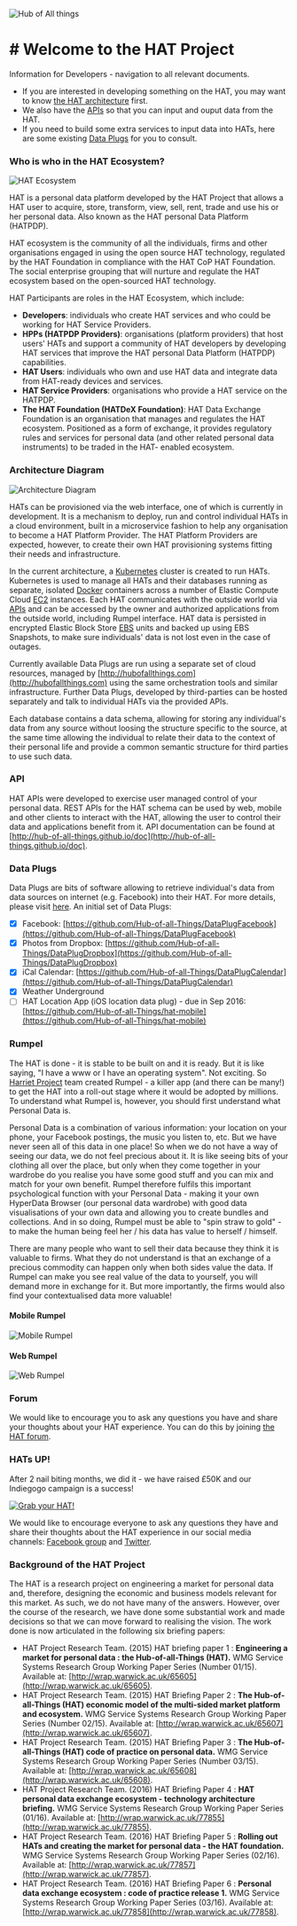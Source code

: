 
![Hub of All things](http://hubofallthings.com/wp-content/uploads/banner21.png)

# # Welcome to the HAT Project

Information for Developers - navigation to all relevant documents.

- If you are interested in developing something on the HAT, you may want to know [the HAT architecture](https://github.com/Hub-of-all-Things/DevInfo#architecture-diagram) first.
- We also have the [APIs](https://github.com/Hub-of-all-Things/DevInfo#api) so that you can input and ouput data from the HAT.
- If you need to build some extra services to input data into HATs, here are some existing [Data Plugs](https://github.com/Hub-of-all-Things/DevInfo#data-plugs) for you to consult.

### Who is who in the HAT Ecosystem?

![HAT Ecosystem](https://github.com/Hub-of-all-Things/DevInfo/blob/master/figures/HATeco.png)

HAT is a personal data platform developed by the HAT Project that allows a HAT user to acquire, store, transform, view, sell, rent, trade and use his or her personal data. Also known as the HAT personal Data Platform (HATPDP).

HAT ecosystem is the community of all the individuals, firms and other organisations engaged in using the open source HAT technology, regulated by the HAT Foundation in compliance with the HAT CoP HAT Foundation. The social enterprise grouping that will nurture and regulate the HAT ecosystem based on the open-sourced HAT technology.

HAT Participants are roles in the HAT Ecosystem, which include:
- **Developers**: individuals who create HAT services and who could be working for HAT Service Providers.
- **HPPs (HATPDP Providers)**: organisations (platform providers) that host users' HATs and support a community of HAT developers by developing HAT services that improve the HAT personal Data Platform (HATPDP) capabilities.
- **HAT Users**: individuals who own and use HAT data and integrate data from HAT-ready devices and services.
- **HAT Service Providers**: organisations who provide a HAT service on the HATPDP.
- **The HAT Foundation (HATDeX Foundation)**: HAT Data Exchange Foundation is an organisation that manages and regulates the HAT ecosystem. Positioned as a form of exchange, it provides regulatory rules and services for personal data (and other related personal data instruments) to be traded in the HAT- enabled ecosystem.

### Architecture Diagram
 
![Architecture Diagram](https://github.com/Hub-of-all-Things/DevInfo/blob/master/figures/hatarch.png)

HATs can be provisioned via the web interface, one of which is currently in development. It is a mechanism to deploy, run and control individual HATs in a cloud environment, built in a microservice fashion to help any organisation to become a HAT Platform Provider. The HAT Platform Providers are expected, however, to create their own HAT provisioning systems fitting their needs and infrastructure.

In the current architecture, a [Kubernetes](http://k8s.io) cluster is created to run HATs. Kubernetes is used to manage all HATs and their databases running as separate, isolated [Docker](https://docker.com) containers across a number of Elastic Compute Cloud [EC2](https://aws.amazon.com/ec2) instances. Each HAT communicates with the outside world via [APIs](https://en.wikipedia.org/wiki/Application_programming_interface) and can be accessed by the owner and authorized applications from the outside world, including Rumpel interface. HAT data is persisted in encrypted Elastic Block Store [EBS](https://aws.amazon.com/ebs) units and backed up using EBS Snapshots, to make sure individuals' data is not lost even in the case of outages.

Currently available Data Plugs are run using a separate set of cloud resources, managed by [http://hubofallthings.com](http://hubofallthings.com) using the same orchestration tools and similar infrastructure. Further Data Plugs, developed by third-parties can be hosted separately and talk to individual HATs via the provided APIs.

Each database contains a data schema, allowing for storing any individual's data from any source without loosing the structure specific to the source, at the same time allowing the individual to relate their data to the context of their personal life and provide a common semantic structure for third parties to use such data.

### <a name="api"></a>API

HAT APIs were developed to exercise user managed control of your personal data. REST APIs for the HAT schema can be used by web, mobile and other clients to interact with the HAT, allowing the user to control their data and applications benefit from it. API documentation can be found at [http://hub-of-all-things.github.io/doc](http://hub-of-all-things.github.io/doc). 

### Data Plugs 

Data Plugs are bits of software allowing to retrieve individual's data from data sources on internet (e.g. Facebook) into their HAT. For more details, please visit [here](http://forum.hatdex.org/t/what-are-the-hat-data-plugs). An initial set of Data Plugs:

- [x] Facebook: [https://github.com/Hub-of-all-Things/DataPlugFacebook](https://github.com/Hub-of-all-Things/DataPlugFacebook) 
- [x] Photos from Dropbox: [https://github.com/Hub-of-all-Things/DataPlugDropbox](https://github.com/Hub-of-all-Things/DataPlugDropbox) 
- [x] iCal Calendar: [https://github.com/Hub-of-all-Things/DataPlugCalendar](https://github.com/Hub-of-all-Things/DataPlugCalendar) 
- [x] Weather Underground
- [ ] HAT Location App (iOS location data plug) - due in Sep 2016: [https://github.com/Hub-of-all-Things/hat-mobile](https://github.com/Hub-of-all-Things/hat-mobile) 

### Rumpel

The HAT is done - it is stable to be built on and it is ready. But it is like saying, "I have a www or I have an operating system". Not exciting. So [Harriet Project](http://hubofallthings.com/Harriet) team created Rumpel - a killer app (and there can be many!) to get the HAT into a roll-out stage where it would be adopted by millions. To understand what Rumpel is, however, you should first understand what Personal Data is. 

Personal Data is a combination of various information: your location on your phone, your Facebook postings, the music you listen to, etc. But we have never seen all of this data in one place! So when we do not have a way of seeing our data, we do not feel precious about it. It is like seeing bits of your clothing all over the place, but only when they come together in your wardrobe do you realise you have some good stuff and you can mix and match for your own benefit. Rumpel therefore fulfils this important psychological function with your Personal Data - making it your own HyperData Browser (our personal data wardrobe) with good data visualisations of your own data and allowing you to create bundles and collections. And in so doing, Rumpel must be able to "spin straw to gold" - to make the human being feel her / his data has value to herself / himself.

There are many people who want to sell their data because they think it is valuable to firms. What they do not understand is that an exchange of a precious commodity can happen only when both sides value the data.  If Rumpel can make you see real value of the data to yourself, you will demand more in exchange for it. But more importantly, the firms would also find your contextualised data more valuable!

#### Mobile Rumpel

![Mobile Rumpel](https://github.com/Hub-of-all-Things/DevInfo/blob/master/figures/mrumpel.png)

#### Web Rumpel

![Web Rumpel](https://github.com/Hub-of-all-Things/DevInfo/blob/master/figures/wrumpel.png)
  

### Forum

We would like to encourage you to ask any questions you have and share your thoughts about your HAT experience. You can do this by joining [the HAT forum](http://forum.hatdex.org).

### HATs UP!

After 2 nail biting months, we did it - we have raised £50K and our Indiegogo campaign is a success!

[![Grab your HAT!](https://github.com/Hub-of-all-Things/DevInfo/blob/master/figures/indiegogo.png)](https://www.indiegogo.com/projects/hat-claim-your-data-organise-visualise-control--3#)

We would like to encourage everyone to ask any questions they have and share their thoughts about the HAT experience in our social media channels: [Facebook group](https://www.facebook.com/hubofallthings) and [Twitter](https://twitter.com/TheHATDex). 

### Background of the HAT Project

The HAT is a research project on engineering a market for personal data and, therefore, designing the economic and business models relevant for this market. As such, we do not have many of the answers. However, over the course of the research, we have done some substantial work and made decisions so that we can move forward to realising the vision. The work done is now articulated in the following six briefing papers:

- HAT Project Research Team. (2015) HAT briefing paper 1 : **Engineering a market for personal data : the Hub-of-all-Things (HAT).**  WMG Service Systems Research Group Working Paper Series (Number 01/15). Available at: [http://wrap.warwick.ac.uk/65605](http://wrap.warwick.ac.uk/65605).
- HAT Project Research Team. (2015) HAT Briefing Paper 2 : **The Hub-of-all-Things (HAT) economic model of the multi-sided market platform and ecosystem.** WMG Service Systems Research Group Working Paper Series (Number 02/15).  Available at: [http://wrap.warwick.ac.uk/65607](http://wrap.warwick.ac.uk/65607).
- HAT Project Research Team. (2015) HAT Briefing Paper 3 : **The Hub-of-all-Things (HAT) code of practice on personal data.** WMG Service Systems Research Group Working Paper Series (Number 03/15). Available at: [http://wrap.warwick.ac.uk/65608](http://wrap.warwick.ac.uk/65608). 
- HAT Project Research Team. (2016) HAT Briefing Paper 4 : **HAT personal data exchange ecosystem - technology architecture briefing.** WMG Service Systems Research Group Working Paper Series (01/16). Available at: [http://wrap.warwick.ac.uk/77855](http://wrap.warwick.ac.uk/77855). 
- HAT Project Research Team. (2016) HAT Briefing Paper 5 : **Rolling out HATs and creating the market for personal data - the HAT foundation.** WMG Service Systems Research Group Working Paper Series (02/16). Available at: [http://wrap.warwick.ac.uk/77857](http://wrap.warwick.ac.uk/77857).  
- HAT Project Research Team. (2016) HAT Briefing Paper 6 : **Personal data exchange ecosystem : code of practice release 1.** WMG Service Systems Research Group Working Paper Series (03/16). Available at: [http://wrap.warwick.ac.uk/77858](http://wrap.warwick.ac.uk/77858).
